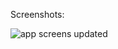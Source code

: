 Screenshots: 

![app screens updated](https://github.com/harshjoshi004/Talkio-ChattingApp/assets/138373025/14381c28-0cfc-4d9a-a33e-4f903a651809)
